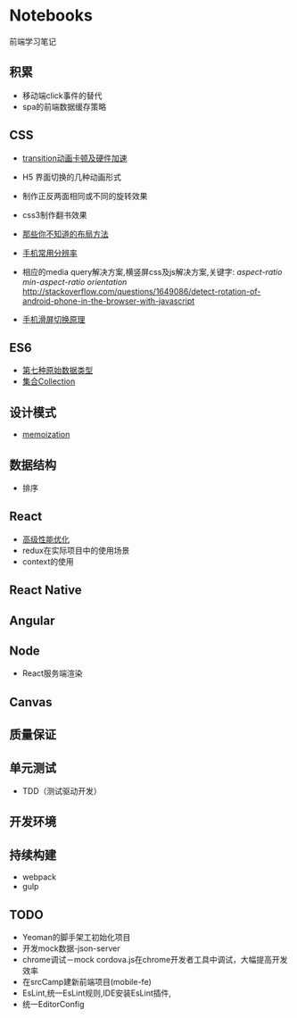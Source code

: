 # Notebooks
前端学习笔记

## 积累

* 移动端click事件的替代
* spa的前端数据缓存策略

## CSS

* [transition动画卡顿及硬件加速](./css/transition动画卡顿及硬件加速.md)
* H5 界面切换的几种动画形式
* 制作正反两面相同或不同的旋转效果
* css3制作翻书效果
* [那些你不知道的布局方法](./css/你不知道的布局方法.md)
* [手机常用分辨率](./css/media-query.md)
* 相应的media query解决方案,横竖屏css及js解决方案,关键字: _aspect-ratio_  _min-aspect-ratio_ _orientation_
    http://stackoverflow.com/questions/1649086/detect-rotation-of-android-phone-in-the-browser-with-javascript
    
* [手机滑屏切换原理](http://web.jobbole.com/85375/)

## ES6

* [第七种原始数据类型](./es6/第七种原始数据类型.md)
* [集合Collection](./es6/集合collection.md)

## 设计模式

* [memoization](./设计模式/memoization.md)

## 数据结构

* 排序

## React

* [高级性能优化](./react/advanced-performance.md)
* redux在实际项目中的使用场景
* context的使用

## React Native

## Angular

## Node 

* React服务端渲染

## Canvas

## 质量保证

## 单元测试

* TDD（测试驱动开发）

## 开发环境

## 持续构建

* webpack
* gulp

## TODO

* Yeoman的脚手架工初始化项目
* 开发mock数据-json-server
* chrome调试－mock cordova.js在chrome开发者工具中调试，大幅提高开发效率
* 在srcCamp建新前端项目(mobile-fe)
* EsLint,统一EsLint规则,IDE安装EsLint插件,
* 统一EditorConfig